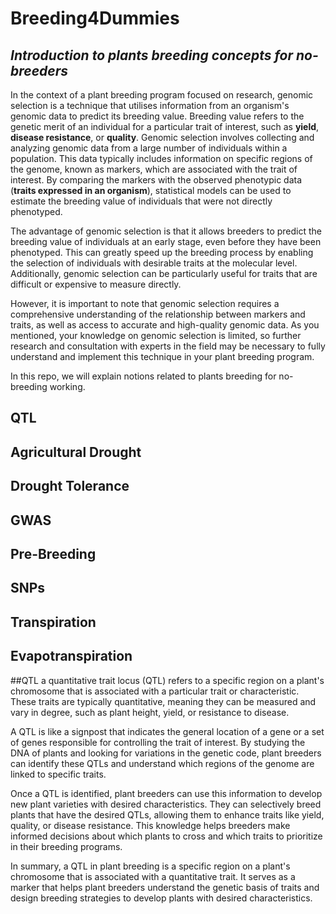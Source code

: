 # Breeding4Dummies
## *Introduction to plants breeding concepts for no-breeders*


In the context of a plant breeding program focused on research, genomic selection is a technique that utilises information from an organism's genomic data to predict its breeding value. Breeding value refers to the genetic merit of an individual for a particular trait of interest, such as **yield**, **disease resistance**, or **quality**.
Genomic selection involves collecting and analyzing genomic data from a large number of individuals within a population. This data typically includes information on specific regions of the genome, known as markers, which are associated with the trait of interest. By comparing the markers with the observed phenotypic data (**traits expressed in an organism**), statistical models can be used to estimate the breeding value of individuals that were not directly phenotyped.

The advantage of genomic selection is that it allows breeders to predict the breeding value of individuals at an early stage, even before they have been phenotyped. This can greatly speed up the breeding process by enabling the selection of individuals with desirable traits at the molecular level. Additionally, genomic selection can be particularly useful for traits that are difficult or expensive to measure directly.

However, it is important to note that genomic selection requires a comprehensive understanding of the relationship between markers and traits, as well as access to accurate and high-quality genomic data. As you mentioned, your knowledge on genomic selection is limited, so further research and consultation with experts in the field may be necessary to fully understand and implement this technique in your plant breeding program.




In this repo, we will explain notions related to plants breeding for no-breeding working. 

## QTL
## Agricultural Drought
## Drought Tolerance
## GWAS
## Pre-Breeding
## SNPs
## Transpiration
## Evapotranspiration

##QTL 
a quantitative trait locus (QTL) refers to a specific region on a plant's chromosome that is associated with a particular trait or characteristic. These traits are typically quantitative, meaning they can be measured and vary in degree, such as plant height, yield, or resistance to disease.

A QTL is like a signpost that indicates the general location of a gene or a set of genes responsible for controlling the trait of interest. By studying the DNA of plants and looking for variations in the genetic code, plant breeders can identify these QTLs and understand which regions of the genome are linked to specific traits.

Once a QTL is identified, plant breeders can use this information to develop new plant varieties with desired characteristics. They can selectively breed plants that have the desired QTLs, allowing them to enhance traits like yield, quality, or disease resistance. This knowledge helps breeders make informed decisions about which plants to cross and which traits to prioritize in their breeding programs.

In summary, a QTL in plant breeding is a specific region on a plant's chromosome that is associated with a quantitative trait. It serves as a marker that helps plant breeders understand the genetic basis of traits and design breeding strategies to develop plants with desired characteristics.
